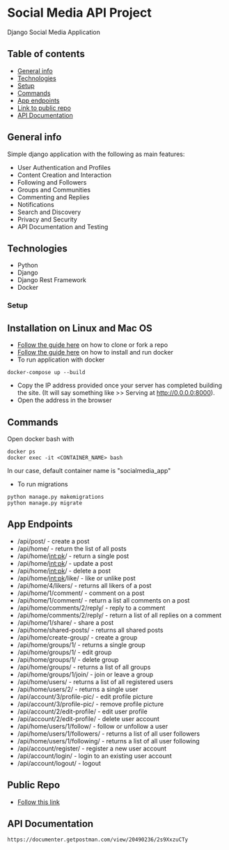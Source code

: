 # Social Media API Project
Django Social Media Application

## Table of contents
* [General info](#general-info)
* [Technologies](#technologies)
* [Setup](#setup)
* [Commands](#commands)
* [App endpoints](#app-endpoints)
* [Link to public repo](#public-repo)
* [API Documentation](#api-documentation)


## General info
Simple django application with the following as main features:

* User Authentication and Profiles
* Content Creation and Interaction
* Following and Followers
* Groups and Communities
* Commenting and Replies
* Notifications
* Search and Discovery
* Privacy and Security
* API Documentation and Testing


## Technologies
* Python
* Django
* Django Rest Framework
* Docker

### Setup
## Installation on Linux and Mac OS
* [Follow the guide here](https://help.github.com/articles/fork-a-repo) on how to clone or fork a repo
* [Follow the guide here](https://docs.docker.com/engine/install/) on how to install and run docker
* To run application with docker
```
docker-compose up --build
```
  
* Copy the IP address provided once your server has completed building the site. (It will say something like >> Serving at http://0.0.0.0:8000).
* Open the address in the browser

## Commands
Open docker bash with 
```
docker ps
docker exec -it <CONTAINER_NAME> bash
```
In our case, default container name is "socialmedia_app"
* To run migrations
```
python manage.py makemigrations
python manage.py migrate

```

## App Endpoints
* /api/post/ - create a post
* /api/home/ - return the list of all posts
* /api/home/<int:pk>/ - return a single post
* /api/home/<int:pk>/ - update a post
* /api/home/<int:pk>/ - delete a post
* /api/home/<int:pk>/like/ - like or unlike post
* /api/home/4/likers/ - returns all likers of a post
* /api/home/1/comment/ - comment on a post
* /api/home/1/comment/ - return a list all comments on a post 
* /api/home/comments/2/reply/ - reply to a comment
* /api/home/comments/2/reply/ - return a list of all replies on a comment
* /api/home/1/share/ - share a post
* /api/home/shared-posts/ - returns all shared posts
* /api/home/create-group/ - create a group
* /api/home/groups/1/ - returns a single group
* /api/home/groups/1/ - edit group
* /api/home/groups/1/ - delete group
* /api/home/groups/ - returns a list of all groups
* /api/home/groups/1/join/ - join or leave a group
* /api/home/users/ - returns a list of all registered users
* /api/home/users/2/ - returns a single user
* /api/account/3/profile-pic/ - edit profile picture
* /api/account/3/profile-pic/ - remove profile picture
* /api/account/2/edit-profile/ - edit user profile
* /api/account/2/edit-profile/ - delete user account
* /api/home/users/1/follow/ - follow or unfollow a user
* /api/home/users/1/followers/ - returns a list of all user followers
* /api/home/users/1/following/ - returns a list of all user following
* /api/account/register/ - register a new user account
* /api/account/login/ - login to an existing user account
* /api/account/logout/ - logout

## Public Repo
* [Follow this link](https://github.com/maxwellagyapong/Social_Media_API)

## API Documentation
```
https://documenter.getpostman.com/view/20490236/2s9XxzuCTy
```
